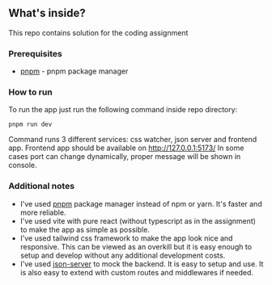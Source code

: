 ## What's inside?

This repo contains solution for the coding assignment

### Prerequisites
- [pnpm](https://pnpm.js.org/) - pnpm package manager

### How to run

To run the app just run the following command inside repo directory:

```
pnpm run dev
```

Command runs 3 different services: css watcher, json server and frontend app.
Frontend app should be available on http://127.0.0.1:5173/
In some cases port can change dynamically, proper message will be shown in console.

### Additional notes

- I've used [pnpm](https://pnpm.js.org/) package manager instead of npm or yarn. It's faster and more reliable.
- I've used vite with pure react (without typescript as in the assignment) to make the app as simple as possible.
- I've used tailwind css framework to make the app look nice and responsive. This can be viewed as an overkill but it is easy enough to setup and develop without any additional development costs.
- I've used [json-server](https://www.npmjs.com/package/json-server) to mock the backend. It is easy to setup and use. It is also easy to extend with custom routes and middlewares if needed.